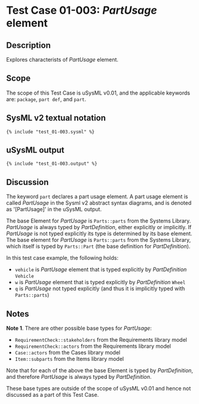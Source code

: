 # Test Case 01-003: *PartUsage* element


## Description

Explores characterists of *PartUsage* element.


## Scope

The scope of this Test Case is uSysML v0.01, and the applicable
keywords are: `package`, `part def`, and `part`.


## SysML v2 textual notation

```sysml
{% include "test_01-003.sysml" %}
```


## uSysML output

```
{% include "test_01-003.output" %}
```


## Discussion

The keyword `part` declares a part usage element. A part usage element
is called *PartUsage* in the Sysml v2 abstract syntax diagrams, and is
denoted as '[PartUsage]' in the uSysML output.

The base Element for *PartUsage* is `Parts::parts` from the Systems
Library. *PartUsage* is always typed by *PartDefinition*, either
explicitly or implicitly. If *PartUsage* is not typed explicitly
its type is determined by its base element. The base element for
*PartUsage* is `Parts::parts` from the Systems Library, which itself
is typed by `Parts::Part` (the base definition for *PartDefinition*).

In this test case example, the following holds:
* `vehicle` is *PartUsage* element that is typed explicitly by *PartDefinition*
`Vehicle`
* `w` is *PartUsage* element that is typed explicitly by *PartDefinition*
`Wheel`
* `q` is *PartUsage* not typed explicitly (and thus it is implicitly typed
with `Parts::parts`)


## Notes

**Note 1**. There are other possible base types for *PartUsage*:
* `RequirementCheck::stakeholders` from the Requirements library model
* `RequirementCheck::actors` from the Requirements library model
* `Case::actors` from the Cases library model
* `Item::subparts` from the Items library model

Note that for each of the above the base Element is typed by *PartDefinition*,
and therefore *PartUsage* is always typed by *PartDefinition*.

These base types are outside of the scope of uSysML v0.01 and hence not
discussed as a part of this Test Case.
